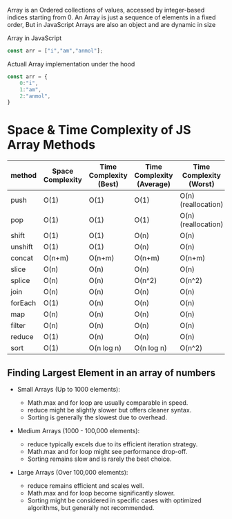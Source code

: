 Array is an Ordered collections of values, accessed by integer-based indices starting from 0. An Array is just a sequence of elements in a fixed order, But in JavaScript Arrays are also an object and are dynamic in size


Array in JavaScript

```typescript
const arr = ["i","am","anmol"];
```

Actuall Array implementation under the hood

```typescript
const arr = {
    0:"i",
    1:"am",
    2:"anmol",
}
```

# Space & Time Complexity of JS Array Methods

|  method  |  Space Complexity | Time Complexity (Best) |   Time Complexity (Average) |  Time Complexity (Worst) |
|----------|-------------------|----------------------- |-----------------------------|--------------------------|
| push	   |       O(1)	       |          O(1)	        |            O(1)	          |    O(n) (reallocation)   |
| pop      |       O(1)	       |          O(1)	        |            O(1)	          |    O(n) (reallocation)   |
| shift    |       O(1)	       |          O(1)	        |            O(n)	          |    O(n)                  |
| unshift  |       O(1)	       |          O(1)	        |            O(n)	          |    O(n)                  |
| concat   |       O(n+m)      |          O(n+m)        |            O(n+m)	          |    O(n+m)                |
| slice    |       O(n)        |          O(n)          |            O(n)	          |    O(n)                  |
| splice   |       O(n)        |          O(n)          |            O(n^2)	          |    O(n^2)                |
| join     |       O(n)        |          O(n)          |            O(n)	          |    O(n)                  |
| forEach  |       O(1)	       |          O(n)	        |            O(n)	          |    O(n)                  |
| map      |       O(n)        |          O(n)          |            O(n)	          |    O(n)                  |
| filter   |       O(n)        |          O(n)          |            O(n)	          |    O(n)                  |
| reduce   |       O(1)        |          O(n)          |            O(n)	          |    O(n)                  |
| sort     |       O(1)        |          O(n log n)    |            O(n log n)	      |    O(n^2)                |


## Finding Largest Element in an array of numbers

- Small Arrays (Up to 1000 elements):
    - Math.max and for loop are usually comparable in speed.
    - reduce might be slightly slower but offers cleaner syntax.
    - Sorting is generally the slowest due to overhead.

- Medium Arrays (1000 - 100,000 elements):
    - reduce typically excels due to its efficient iteration strategy.
    - Math.max and for loop might see performance drop-off.
    - Sorting remains slow and is rarely the best choice.

- Large Arrays (Over 100,000 elements):
    - reduce remains efficient and scales well.
    - Math.max and for loop become significantly slower.
    - Sorting might be considered in specific cases with optimized algorithms, but generally not recommended.
